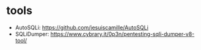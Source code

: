 # tools

- AutoSQLi: https://github.com/jesuiscamille/AutoSQLi
- SQLiDumper: https://www.cybrary.it/0p3n/pentesting-sqli-dumper-v8-tool/
